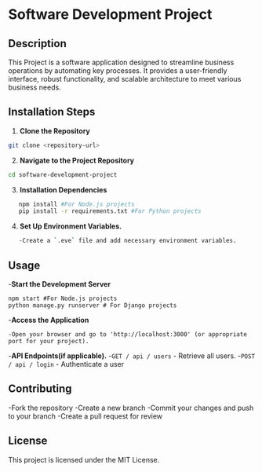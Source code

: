 # Software Development Project

## Description
This Project is a software application designed to streamline business operations by automating key processes. It provides a user-friendly interface, robust functionality, and scalable architecture to meet various business needs.

## Installation Steps
1. **Clone the Repository**
```bash
git clone <repository-url>
```
2. **Navigate to the Project Repository**
```bash
cd software-development-project
```
3. **Installation Dependencies**
```bash
   npm install #For Node.js projects
   pip install -r requirements.txt #For Python projects
```
4. **Set Up Environment Variables.**
```bash
   -Create a `.eve` file and add necessary environment variables.
```

## Usage
-**Start the Development Server**
```
npm start #For Node.js projects
python manage.py runserver # For Django projects
```
-**Access the Application**
```
-Open your browser and go to 'http://localhost:3000' (or appropriate port for your project).
```
-**API Endpoints(if applicable).**
  -`GET / api / users` - Retrieve all users.
  -`POST / api / login` - Authenticate a user

  ## Contributing
  -Fork the repository
  -Create a new branch
  -Commit your changes and push to your branch
  -Create a pull request for review

  ## License
  This project is licensed under the MIT License.